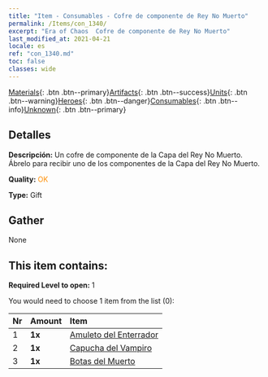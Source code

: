 ```yaml
---
title: "Item - Consumables - Cofre de componente de Rey No Muerto"
permalink: /Items/con_1340/
excerpt: "Era of Chaos  Cofre de componente de Rey No Muerto"
last_modified_at: 2021-04-21
locale: es
ref: "con_1340.md"
toc: false
classes: wide
---
```

 [Materials](/es/Items/){: .btn .btn--primary}[Artifacts](/es/Items/Artifacts/){: .btn .btn--success}[Units](/es/Items/Units/){: .btn .btn--warning}[Heroes](/es/Items/Heroes/){: .btn .btn--danger}[Consumables](/es/Items/Consumables/){: .btn .btn--info}[Unknown](/es/Items/Unknown/){: .btn .btn--primary}

## Detalles
 **Descripción:** Un cofre de componente de la Capa del Rey No Muerto. Ábrelo para recibir uno de los componentes de la Capa del Rey No Muerto.

 **Quality:** <span style="color: #FF8C00">OK</span>

 **Type:** Gift

## Gather

  None

## This item contains:

 **Required Level to open:** 1

 You would need to choose 1 item from the list (0):

  | Nr | Amount |     Item    |
  |:---|:-------|:------------|
  | 1 |  **1x** | [Amuleto del Enterrador](/es/Items/art_129/) |  | 
  | 2 |  **1x** | [Capucha del Vampiro](/es/Items/art_130/) |  | 
  | 3 |  **1x** | [Botas del Muerto](/es/Items/art_131/) |  | 
